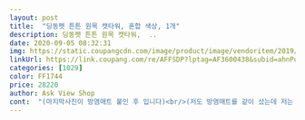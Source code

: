 ```yaml
---
layout: post 
title:  "딩동펫 튼튼 원목 캣타워, 혼합 색상, 1개" 
description: 딩동펫 튼튼 원목 캣타워,  ..
date: 2020-09-05 08:32:31 
img: https://static.coupangcdn.com/image/product/image/vendoritem/2019/04/18/3496635961/ca011583-2108-4386-8d54-242ca571182d.jpg 
linkUrl: https://link.coupang.com/re/AFFSDP?lptag=AF3600438&subid=ahnPublicAsk&pageKey=2032682283&itemId=3456403150&vendorItemId=3496635961&traceid=V0-113-8a3f946057b68295 
categories: [1029] 
color: FF1744 
price: 28220 
author: Ask View Shop 
cont:  "(마지막사진이 방염매트 붙인 후 입니다)<br/>(저도 방염매트를 같이 샀는데 저는 측면을 감싸서 붙여주고 싶었는데 방염매트는 디게 두꺼운거였네요ㅠ 감싸서 하는게 깔끔할거 같은데... <br/> 원하시는 분들은 얇은 재질로 구매 추천드려여)<br/>1.<br/> 먼지<br/>2.<br/> 날카로움<br/>3.<br/> 깨짐<br/>4.<br/> 미끄러움<br/>5.<br/> 기둥 and amp;해먹 끈<br/>6.<br/> 바닥흔들림<br/>9마넌짜리는 고정해놔도 가끔 퇴근하면 엎어져있을때가 있어서ㅜ<br/>가끔 바닥에서 우다다다 하면서 캣타워에 매달려올라갈때가 있는데 그건 아직 불가해보여요 방염매트 붙이고나면 시작되겠ㅈㅕ<br/>계단은 애들이 우다다 할때나 위에서 점프할때 부딪히고 아파보여서 뺐습니다.<br/> 딱히 없어도 될것 같긴 해요.<br/> 그 외 다 너무 만족스럽네요!!<br/>구매하실때 참고하라고 불편할수 았는 부분들도 나열하긴했는데<br/>그 계단이나 해먹 연결하라고 있는 부분도 먼지 많아요ㅎ<br/>그냥 오르락내리락 정도는 전혀 미끄러지지 않아요<br/>그저 놀라울 따름이네요 먼지 이런부분만 조금 신경써주면 제값은 톡톡히 하고도 남을 캣타워에요<br/>너무 잘 지내구 있어요<br/>다들 아시듯이 많음<br/>다른 고양이들 키우는 지인한테도 강력추천하고 왓습니다... <br/> 이 가격에 이 퀄리티라니ㅠㅜ 애들이 이틀만에 잘 자구 한마리(흰 고앵이)는 밑에 해먹에 꽂혀서... <br/>.<br/>빼내려고 하니 화내구 다시 들어가네요<br/>단점 보완해서 사용하시면 정말 좋은 캣타워 인정합니다<br/>두개가 동일한 끈처럼 보이는데 기듕은 먼지가 안떨어지는데<br/>먼지... <br/>.<br/> 많기는 했는데 원래 조립제품이니 그려러니 해 괜찮습니다.<br/> 물걸레 옆에두고 닦음 괜찮았어요<br/>물티슈로 두세번씩 닦아댔습니다.<br/> 윗면 아랫면보다 절단된 옆면이 가루가 많이 묻어나오는 것을 봐서 그곳이 가루 생성의 원천 같습니다.<br/>.<br/>^^ 그쪽 기준으로 븍박븍박 닦아주고 기둥에 말려있던 기존 끈을 다 풀어서 써레기 봉다리에 쿨하게 버렸습니다.<br/><br/>바닥이 이게 더 넓거든요<br/>사진속 옆에 있는 원래쓰던 9마넌짜리 캣타워보다 덜 흔들림... <br/><br/>쌉 힘들지만 보람은 5G네요<br/>아, 계단은 뛰어다님서 밟고다니다 걸려서 다칠것 같다.<br/> 넘어진다 등등 글이 많길래 첨부터 안 달고 빼버렸어요.<br/><br/>아무튼 진짜 놀랬고 그래서 예정에 없던 구매를 하게 되었슴... <br/>... <br/>... <br/>ㅠㅠ<br/>앗싸리 겁나게 호화로운 캣타워가 완성됐네요.<br/> 하하하(눈물)<br/>애들이 너무너무 좋아해요ㅠ 새로 키우게 된 길냥이가 갑작스레 애를 6마리나 낳아서 애들 이갈이도 발톱도 어떻게 하나 싶었구... <br/>.<br/> 밤에도 너무 시끄럽고 침대 침범을 자주 해서 캣타워가 필요하다는 생각을 절실히 했어요.<br/> 이 가격에 이 퀄리티면 50번이라도 삽니다.<br/><br/>우다다 하면 어쩔수 없이 살짝 흔들이긴해도<br/>우선 전체적으로 사포질 노동을 하고.<br/>.<br/>(쌉힘듬)<br/>원래 있는 캣타워 천에 털이 너무 많이 붙는듯 해서<br/>원목 캣타워를 사보고 싶었눈데<br/>이 끈이 먼지가 상당함... <br/><br/>이가격에 이렇게 높은 캣타워를.<br/>.<br/> 심지어 원목... <br/>.<br/> 진짜나무는 아니지만<br/>이건 또 미끄럽다고 하니 장단점이 있네요ㅎ<br/>잔디매트도 오려서 판때기에 붙여줬더니.<br/>.<br/> ㅇ... <br/><br/>잔디에서 스크래쳐도 긁긁 하고 기둥에다가도 신나게 벅벅하고 노는 것 보니 아주 개고생한게 뿌듯은 하네요<br/>저는 이 가격에 이런 캣타워를 구매할수 있다니<br/>저는 조립하다가 한번 베었어요 하루만에 나았을만큼 살짝 베인거지만<br/>저도 부분부분 있긴한데 가격대비 이정도면 매우 좋은 퀄리티라는 생각<br/>전 이부분은 되려 만족스러유ㅓ요 엎어질 정도는 아님<br/>절단된 부분이 은근 날카로움ㅠ 매트나 천을 깔거라면 이부분은 해결하실듯!<br/>조금 미끄러운 감 없잖아 있지만 새끼들한텐 조금 높지만은 점차 더 꼭대기까지 올라가겠죠!<br/>조립은 그닥 어렵지 않았어요.<br/> 안에 조립도가 들어있긴 한데 밑에 깔려 있어서 먼지 투성이이기도 하구 흑백에 화질도 나빠 못읽겠어서 폰 보구 했는데도 조립은 쉬웠습니다.<br/> 다만 원목(비슷한 재질)이라 무거워서 혼자보단 둘이서하면 좋을 것 같아요.<br/> 저는 둘이서 해서 30분정도만에 다 완성한것 같아요<br/>캣타워를 진짜 검색해서 이것저것 많이 찾아 봤었는데, 우선 이가격에 이런 디자인의 캣타워를 살 수 있다는 건 가성비로 너무 괜찮은 것 같아 구매를 결정했습니다.<br/><br/>코팅된 부분말고 옆에 절단부분에서 계속 떨어져요ㅋㅋ 종종 닦는중ㅎ<br/>폭풍 검색해서 같이 구매한 면줄을 다시 빡빡 감아주고.<br/>.<br/><br/>해먹은 지푸라기같은 먼지가 어마무시하게 날려요<br/>후기들을 보면 공통된 단점들이 기둥의 면줄에서 먼지.<br/> 보푸라기가 많이 떨어진다는 것과 처음 개봉시에 가루가 정말 많이 묻어 있다는 것.<br/> 그리고 판이 미끄러워서 애기들이 놀다가 미끄러질 수 있다는 것.<br/> 계단이 위험하다는 것 등등이 있었기에 단단히 손을 좀 봐줘야겠다고 생각했습니다.<br/>.<br/>^^<br/>" 
---
```

